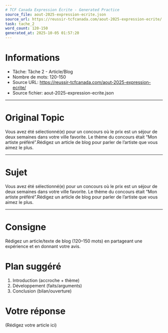 ```yaml
---
# TCF Canada Expression Écrite - Generated Practice
source_file: aout-2025-expression-ecrite.json
source_url: https://reussir-tcfcanada.com/aout-2025-expression-ecrite/
task: tache_2
word_count: 120-150
generated_at: 2025-10-05 01:57:20
---
```


# Informations
- Tâche: Tâche 2 - Article/Blog
- Nombre de mots: 120-150
- Source URL: https://reussir-tcfcanada.com/aout-2025-expression-ecrite/
- Source fichier: aout-2025-expression-ecrite.json

---

# Original Topic
Vous avez été sélectionné(e) pour un concours où le prix est un séjour de deux semaines dans votre ville favorite. Le thème du concours était “Mon artiste préféré”.Rédigez un article de blog pour parler de l’artiste que vous aimez le plus.

---

# Sujet
Vous avez été sélectionné(e) pour un concours où le prix est un séjour de deux semaines dans votre ville favorite. Le thème du concours était “Mon artiste préféré”.Rédigez un article de blog pour parler de l’artiste que vous aimez le plus.

---
# Consigne
Rédigez un article/texte de blog (120–150 mots) en partageant une expérience et en donnant votre avis.

# Plan suggéré
1. Introduction (accroche + thème)
2. Développement (faits/arguments)
3. Conclusion (bilan/ouverture)

# Votre réponse
(Rédigez votre article ici)
